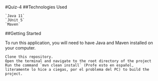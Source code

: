 #Quiz-4
##Technologies Used

    `Java 11`
    `JUnit 5`
    `Maven`
    
##Getting Started

To run this application, you will need to have Java and Maven installed on your computer.

    Clone this repository.
    Open the terminal and navigate to the root directory of the project
    Run the command `mvn clean install` (Profe esto en español, literamente lo hice a ciegas, por el problema del PC) to build the project.
